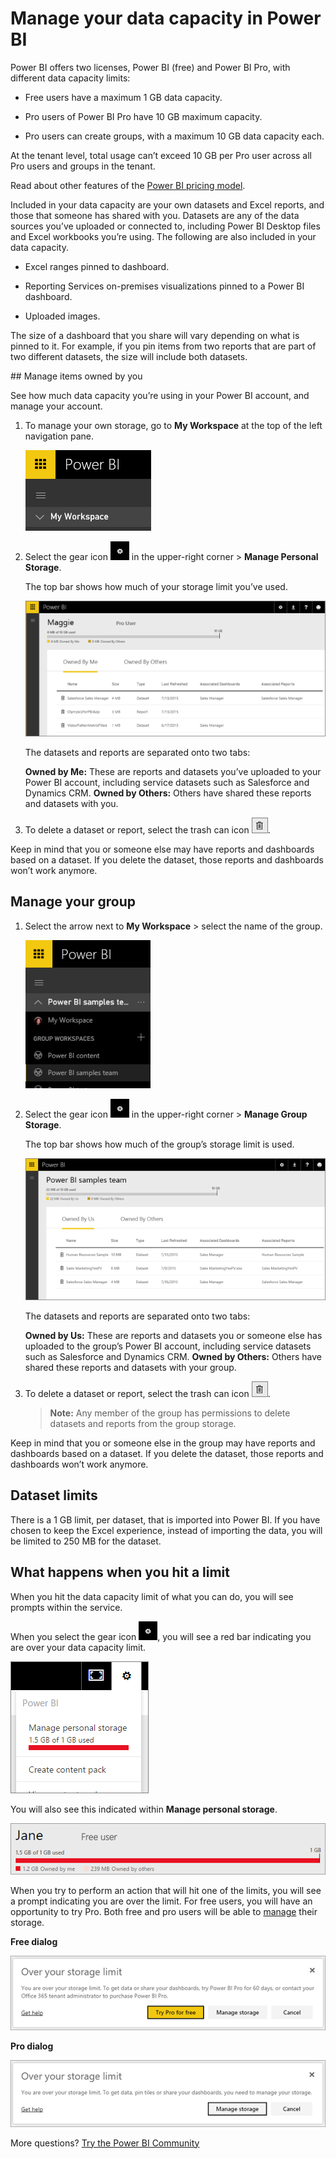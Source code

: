 ﻿<properties 
   pageTitle="Manage your data capacity in Power BI"
   description="Manage your data capacity and storage in Power BI"
   services="powerbi" 
   documentationCenter="" 
   authors="guyinacube" 
   manager="erikre" 
   backup=""
   editor=""
   tags=""
   qualityFocus="no"
   qualityDate=""/>
 
<tags
   ms.service="powerbi"
   ms.devlang="NA"
   ms.topic="article"
   ms.tgt_pltfrm="NA"
   ms.workload="powerbi"
   ms.date="01/20/2017"
   ms.author="asaxton"/>
# Manage your data capacity in Power BI



Power BI offers two licenses, Power BI (free) and Power BI Pro, with different data capacity limits:

-   Free users have a maximum 1 GB data capacity.

-   Pro users of Power BI Pro have 10 GB maximum capacity.

-   Pro users can create groups, with a maximum 10 GB data capacity each.

At the tenant level, total usage can’t exceed 10 GB per Pro user across all Pro users and groups in the tenant. 

Read about other features of the [Power BI pricing model](https://powerbi.microsoft.com/pricing).

Included in your data capacity are your own datasets and Excel reports, and those that someone has shared with you. Datasets are any of the data sources you’ve uploaded or connected to, including Power BI Desktop files and Excel workbooks you’re using. The following are also included in your data capacity.

-   Excel ranges pinned to dashboard.

-   Reporting Services on-premises visualizations pinned to a Power BI dashboard.

-   Uploaded images.

The size of a dashboard that you share will vary depending on what is pinned to it. For example, if you pin items from two reports that are part of two different datasets, the size will include both datasets.

<a name="manage"/>
## Manage items owned by you

See how much data capacity you’re using in your Power BI account, and manage your account.

1.  To manage your own storage, go to **My Workspace** at the top of the left navigation pane. 

    ![](media/powerbi-admin-manage-your-data-storage-in-power-bi/PBI_MyWorkspace.png)

2.  Select the gear icon ![](media/powerbi-admin-manage-your-data-storage-in-power-bi/PBI_GearIcon.png) in the upper-right corner \> **Manage Personal Storage**. 

    The top bar shows how much of your storage limit you’ve used.

    ![](media/powerbi-admin-manage-your-data-storage-in-power-bi/PBI_PersnlStorage.png)

    The datasets and reports are separated onto two tabs:

    **Owned by Me:** These are reports and datasets you’ve uploaded to your Power BI account, including service datasets such as Salesforce and Dynamics CRM.
	**Owned by Others:** Others have shared these reports and datasets with you.

3.  To delete a dataset or report, select the trash can icon ![](media/powerbi-admin-manage-your-data-storage-in-power-bi/PBI_DeleteIcon.png).


Keep in mind that you or someone else may have reports and dashboards based on a dataset. If you delete the dataset, those reports and dashboards won’t work anymore.

## Manage your group

1.  Select the arrow next to **My Workspace** \> select the name of the group.

    ![](media/powerbi-admin-manage-your-data-storage-in-power-bi/PBI_GroupWorkspaces.png)

2.  Select the gear icon ![](media/powerbi-admin-manage-your-data-storage-in-power-bi/PBI_GearIcon.png) in the upper-right corner \> **Manage Group Storage**.

    The top bar shows how much of the group’s storage limit is used.

    ![](media/powerbi-admin-manage-your-data-storage-in-power-bi/PBI_GroupStorage.png)

    The datasets and reports are separated onto two tabs:

    **Owned by Us:** These are reports and datasets you or someone else has uploaded to the group’s Power BI account, including service datasets such as Salesforce and Dynamics CRM.
	**Owned by Others:** Others have shared these reports and datasets with your group.

3.  To delete a dataset or report, select the trash can icon ![](media/powerbi-admin-manage-your-data-storage-in-power-bi/PBI_DeleteIcon.png).
	>**Note:** Any member of the group has permissions to delete datasets and reports from the group storage.

Keep in mind that you or someone else in the group may have reports and dashboards based on a dataset. If you delete the dataset, those reports and dashboards won’t work anymore.

## Dataset limits

There is a 1 GB limit, per dataset, that is imported into Power BI. If you have chosen to keep the Excel experience, instead of importing the data, you will be limited to 250 MB for the dataset.

## What happens when you hit a limit

When you hit the data capacity limit of what you can do, you will see prompts within the service. 

When you select the gear icon ![](media/powerbi-admin-manage-your-data-storage-in-power-bi/PBI_GearIcon.png), you will see a red bar indicating you are over your data capacity limit.

![](media/powerbi-admin-manage-your-data-storage-in-power-bi/manage-storage-limit.png)

You will also see this indicated within **Manage personal storage**.

 ![](media/powerbi-admin-manage-your-data-storage-in-power-bi/manage-storage-limit2.png)
 
 When you try to perform an action that will hit one of the limits, you will see a prompt indicating you are over the limit. For free users, you will have an opportunity to try Pro. Both free and pro users will be able to [manage](#manage) their storage.
 
 **Free dialog**
 
 ![](media/powerbi-admin-manage-your-data-storage-in-power-bi/powerbi-free-over-limit.png)
 
 **Pro dialog** 
 
 ![](media/powerbi-admin-manage-your-data-storage-in-power-bi/powerbi-pro-over-limit.png)

 More questions? [Try the Power BI Community](http://community.powerbi.com/)